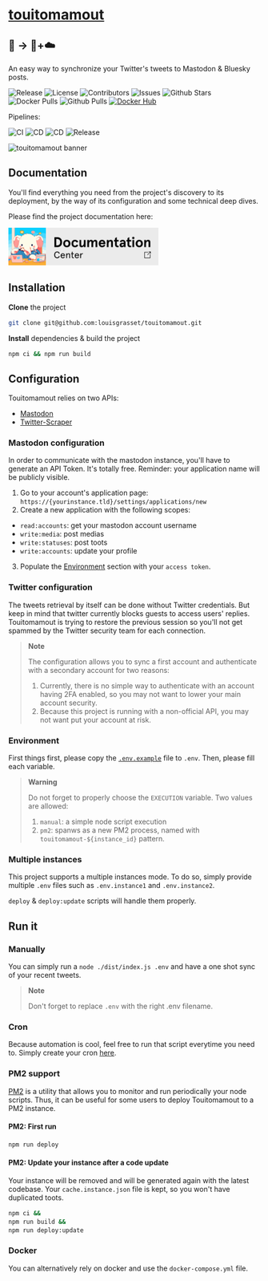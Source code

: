 # [touitomamout](https://github.com/louisgrasset/touitomamout)
## 🦤 → 🦣+☁️
An easy way to synchronize your Twitter's tweets to Mastodon & Bluesky posts.

![Release](https://img.shields.io/github/package-json/v/louisgrasset/touitomamout/main?label=release&color=#4c1)
![License](https://img.shields.io/github/license/louisgrasset/touitomamout?color=#4c1)
![Contributors](https://img.shields.io/github/contributors/louisgrasset/touitomamout)
![Issues](https://img.shields.io/github/issues/louisgrasset/touitomamout)
![Github Stars](https://img.shields.io/github/stars/louisgrasset/touitomamout?color=ffe34e)
![Docker Pulls](https://img.shields.io/docker/pulls/louisgrasset/touitomamout?color=086dd7)
![Github Pulls](https://img.shields.io/github/downloads/louisgrasset/touitomamout/latest/total?label=ghrc%20pulls&color=086dd7)
[![Docker Hub](https://img.shields.io/static/v1.svg?color=086dd7&labelColor=555555&logoColor=ffffff&label=&message=docker%20hub&logo=Docker)](https://hub.docker.com/r/louisgrasset/touitomamout)

Pipelines:

![CI](https://img.shields.io/github/actions/workflow/status/louisgrasset/touitomamout/ci.yml?label=ci)
![CD](https://img.shields.io/github/actions/workflow/status/louisgrasset/touitomamout/cd.yml?label=cd)
![CD](https://img.shields.io/github/actions/workflow/status/louisgrasset/touitomamout/codeql.yml?label=codeql)
![Release](https://img.shields.io/github/actions/workflow/status/louisgrasset/touitomamout/release.yml?label=release)

![touitomamout banner](./.github/docs/touitomamout-banner.jpg)

## Documentation
You'll find everything you need from the project's discovery to its deployment, by the way of its configuration and some technical deep dives.

Please find the project documentation here:

[<img src="./.github/docs/documentation-center.svg"  width="300px"/>](https://louisgrasset.github.io/touitomamout/docs/discover)


## Installation
**Clone** the project
```bash
git clone git@github.com:louisgrasset/touitomamout.git
```

**Install** dependencies & build the project
```bash
npm ci && npm run build 
```
## Configuration
Touitomamout relies on two APIs:
- [Mastodon](https://docs.joinmastodon.org/client/intro/)
- [Twitter-Scraper](https://github.com/the-convocation/twitter-scraper)

### Mastodon configuration
In order to communicate with the mastodon instance, you'll have to generate an API Token. It's totally free. Reminder: your application name will be publicly visible. 
1. Go to your account's application page: `https://{yourinstance.tld}/settings/applications/new`
2. Create a new application with the following scopes:
- `read:accounts`: get your mastodon account username
- `write:media`: post medias
- `write:statuses`: post toots
- `write:accounts`: update your profile
3. Populate the [Environment](#Environment) section with your `access token`.

### Twitter configuration
The tweets retrieval by itself can be done without Twitter credentials. But keep in mind that twitter currently blocks guests to access users' replies.
Touitomamout is trying to restore the previous session so you'll not get spammed by the Twitter security team for each connection.


> **Note**
>
> The configuration allows you to sync a first account and authenticate with a secondary account for two reasons:
> 1. Currently, there is no simple way to authenticate with an account having 2FA enabled, so you may not want to lower your main account security.
> 2. Because this project is running with a non-official API, you may not want put your account at risk.


### Environment
First things first, please copy the [`.env.example`](https://github.com/louisgrasset/touitomamout/blob/main/.env.example) file to `.env`.
Then, please fill each variable.

> **Warning**
>
> Do not forget to properly choose the `EXECUTION` variable.
> Two values are allowed:
> 1. `manual`: a simple node script execution
> 2. `pm2`: spanws as a new PM2 process, named with `touitomamout-${instance_id}` pattern.


### Multiple instances
This project supports a multiple instances mode. To do so, simply provide multiple `.env` files such as `.env.instance1` and `.env.instance2`.

`deploy` & `deploy:update` scripts will handle them properly.

## Run it

### Manually
You can simply run a `node ./dist/index.js .env` and have a one shot sync of your recent tweets.

> **Note**
>
> Don't forget to replace `.env` with the right .env filename.


### Cron
Because automation is cool, feel free to run that script everytime you need to.
Simply create your cron [here](https://crontab.guru).

### PM2 support
[PM2](https://pm2.keymetrics.io/) is a utility that allows you to monitor and run periodically your node scripts.
Thus, it can be useful for some users to deploy Touitomamout to a PM2 instance.

#### **PM2**: First run
```bash
npm run deploy
```

#### **PM2**: Update your instance after a code update
Your instance will be removed and will be generated again with the latest codebase.
Your `cache.instance.json` file is kept, so you won't have duplicated toots.
```bash
npm ci &&
npm run build &&
npm run deploy:update
```

### Docker
You can alternatively rely on docker and use the `docker-compose.yml` file.
